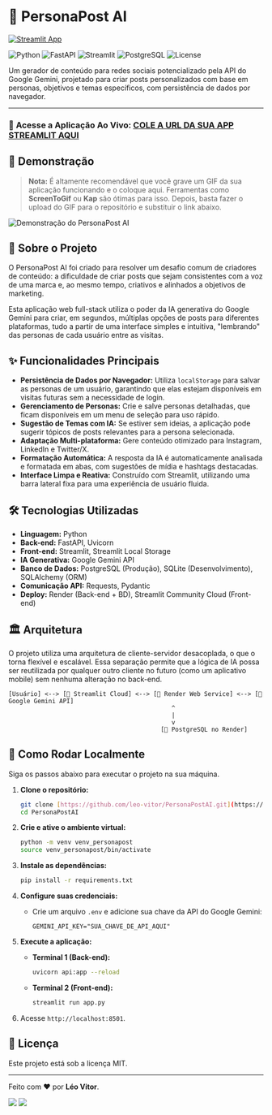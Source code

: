 # 🤖 PersonaPost AI

[![Streamlit App](https://static.streamlit.io/badges/streamlit_badge_black_white.svg)](URL_DA_SUA_APP_STREAMLIT_AQUI)

![Python](https://img.shields.io/badge/Python-3.11+-blue?style=for-the-badge&logo=python)
![FastAPI](https://img.shields.io/badge/FastAPI-green?style=for-the-badge&logo=fastapi)
![Streamlit](https://img.shields.io/badge/Streamlit-red?style=for-the-badge&logo=streamlit)
![PostgreSQL](https://img.shields.io/badge/PostgreSQL-blue?style=for-the-badge&logo=postgresql)
![License](https://img.shields.io/badge/License-MIT-yellow.svg?style=for-the-badge)

Um gerador de conteúdo para redes sociais potencializado pela API do Google Gemini, projetado para criar posts personalizados com base em personas, objetivos e temas específicos, com persistência de dados por navegador.

---

### 🚀 **Acesse a Aplicação Ao Vivo:** [COLE A URL DA SUA APP STREAMLIT AQUI](COLE_A_URL_DA_SUA_APP_STREAMLIT_AQUI)

## 🎥 Demonstração

> **Nota:** É altamente recomendável que você grave um GIF da sua aplicação funcionando e o coloque aqui. Ferramentas como **ScreenToGif** ou **Kap** são ótimas para isso. Depois, basta fazer o upload do GIF para o repositório e substituir o link abaixo.

![Demonstração do PersonaPost AI](URL_DO_SEU_GIF_AQUI.gif)

## 🎯 Sobre o Projeto

O PersonaPost AI foi criado para resolver um desafio comum de criadores de conteúdo: a dificuldade de criar posts que sejam consistentes com a voz de uma marca e, ao mesmo tempo, criativos e alinhados a objetivos de marketing.

Esta aplicação web full-stack utiliza o poder da IA generativa do Google Gemini para criar, em segundos, múltiplas opções de posts para diferentes plataformas, tudo a partir de uma interface simples e intuitiva, "lembrando" das personas de cada usuário entre as visitas.

## ✨ Funcionalidades Principais

* **Persistência de Dados por Navegador:** Utiliza `localStorage` para salvar as personas de um usuário, garantindo que elas estejam disponíveis em visitas futuras sem a necessidade de login.
* **Gerenciamento de Personas:** Crie e salve personas detalhadas, que ficam disponíveis em um menu de seleção para uso rápido.
* **Sugestão de Temas com IA:** Se estiver sem ideias, a aplicação pode sugerir tópicos de posts relevantes para a persona selecionada.
* **Adaptação Multi-plataforma:** Gere conteúdo otimizado para Instagram, LinkedIn e Twitter/X.
* **Formatação Automática:** A resposta da IA é automaticamente analisada e formatada em abas, com sugestões de mídia e hashtags destacadas.
* **Interface Limpa e Reativa:** Construído com Streamlit, utilizando uma barra lateral fixa para uma experiência de usuário fluida.

## 🛠️ Tecnologias Utilizadas

* **Linguagem:** Python
* **Back-end:** FastAPI, Uvicorn
* **Front-end:** Streamlit, Streamlit Local Storage
* **IA Generativa:** Google Gemini API
* **Banco de Dados:** PostgreSQL (Produção), SQLite (Desenvolvimento), SQLAlchemy (ORM)
* **Comunicação API:** Requests, Pydantic
* **Deploy:** Render (Back-end + BD), Streamlit Community Cloud (Front-end)

## 🏛️ Arquitetura

O projeto utiliza uma arquitetura de cliente-servidor desacoplada, o que o torna flexível e escalável. Essa separação permite que a lógica de IA possa ser reutilizada por qualquer outro cliente no futuro (como um aplicativo mobile) sem nenhuma alteração no back-end.

```
[Usuário] <--> [🎈 Streamlit Cloud] <--> [🚀 Render Web Service] <--> [🧠 Google Gemini API]
                                             ^
                                             |
                                             v
                                          [🐘 PostgreSQL no Render]
```

## 🚀 Como Rodar Localmente

Siga os passos abaixo para executar o projeto na sua máquina.

1.  **Clone o repositório:**
    ```bash
    git clone [https://github.com/leo-vitor/PersonaPostAI.git](https://github.com/leo-vitor/PersonaPostAI.git)
    cd PersonaPostAI
    ```

2.  **Crie e ative o ambiente virtual:**
    ```bash
    python -m venv venv_personapost
    source venv_personapost/bin/activate
    ```

3.  **Instale as dependências:**
    ```bash
    pip install -r requirements.txt
    ```

4.  **Configure suas credenciais:**
    * Crie um arquivo `.env` e adicione sua chave da API do Google Gemini:
        ```
        GEMINI_API_KEY="SUA_CHAVE_DE_API_AQUI"
        ```

5.  **Execute a aplicação:**
    * **Terminal 1 (Back-end):**
        ```bash
        uvicorn api:app --reload
        ```
    * **Terminal 2 (Front-end):**
        ```bash
        streamlit run app.py
        ```

6.  Acesse `http://localhost:8501`.

## 📄 Licença

Este projeto está sob a licença MIT.

---

Feito com ❤️ por **Léo Vitor**.

[<img src="https://img.shields.io/badge/linkedin-%230077B5.svg?&style=for-the-badge&logo=linkedin&logoColor=white" />](https://www.linkedin.com/in/leo-vitor/)
[<img src="https://img.shields.io/badge/github-%23121011.svg?&style=for-the-badge&logo=github&logoColor=white" />](https://github.com/leo-vitor)